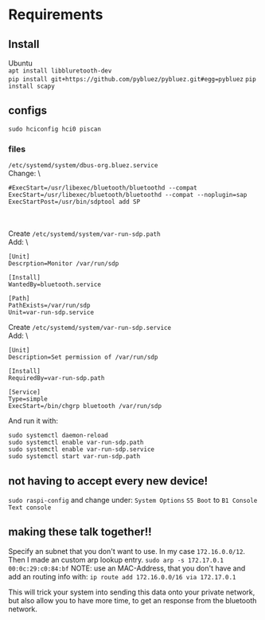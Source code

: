 
# Requirements

## Install
Ubuntu \
`apt install libbluretooth-dev` \
`pip install git+https://github.com/pybluez/pybluez.git#egg=pybluez`
`pip install scapy`

## configs
`sudo hciconfig hci0 piscan`
### files
`/etc/systemd/system/dbus-org.bluez.service` \
Change: \
```
#ExecStart=/usr/libexec/bluetooth/bluetoothd --compat
ExecStart=/usr/libexec/bluetooth/bluetoothd --compat --noplugin=sap
ExecStartPost=/usr/bin/sdptool add SP
```
 \
 \
Create `/etc/systemd/system/var-run-sdp.path` \
Add: \
```
[Unit]
Descrption=Monitor /var/run/sdp

[Install]
WantedBy=bluetooth.service

[Path]
PathExists=/var/run/sdp
Unit=var-run-sdp.service
```

Create `/etc/systemd/system/var-run-sdp.service` \
Add: \
```
[Unit]
Description=Set permission of /var/run/sdp

[Install]
RequiredBy=var-run-sdp.path

[Service]
Type=simple
ExecStart=/bin/chgrp bluetooth /var/run/sdp
```
And run it with:

```
sudo systemctl daemon-reload
sudo systemctl enable var-run-sdp.path
sudo systemctl enable var-run-sdp.service
sudo systemctl start var-run-sdp.path
```

## not having to accept every new device!
`sudo raspi-config`
and change under:
`System Options`
`S5 Boot`
to `B1 Console Text console`

## making these talk together!!

Specify an subnet that you don't want to use.
In my case `172.16.0.0/12`.
Then I made an custom arp lookup entry.
`sudo arp -s 172.17.0.1 00:0c:29:c0:84:bf`
NOTE: use an MAC-Address, that you don't have
and add an routing info with:
`ip route add 172.16.0.0/16 via 172.17.0.1`

This will trick your system into sending this data onto your private network,
but also allow you to have more time, to get an response from the bluetooth network.
